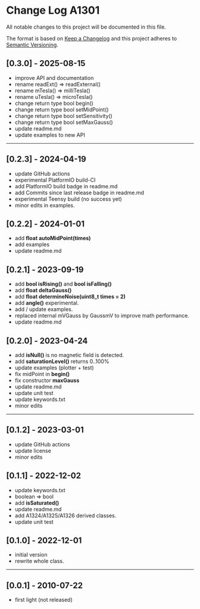 # Change Log A1301

All notable changes to this project will be documented in this file.

The format is based on [Keep a Changelog](http://keepachangelog.com/)
and this project adheres to [Semantic Versioning](http://semver.org/).


## [0.3.0] - 2025-08-15
- improve API and documentation
- rename readExt() => readExternal()
- rename mTesla() => milliTesla()
- rename uTesla() => microTesla()
- change return type bool begin()
- change return type bool setMidPoint()
- change return type bool setSensitivity()
- change return type bool setMaxGauss()
- update readme.md
- update examples to new API

----

## [0.2.3] - 2024-04-19
- update GitHub actions
- experimental PlatformIO build-CI
- add PlatformIO build badge in readme.md
- add Commits since last release badge in readme.md
- experimental Teensy build (no success yet)
- minor edits in examples.


## [0.2.2] - 2024-01-01
- add **float autoMidPoint(times)**
- add examples 
- update readme.md

## [0.2.1] - 2023-09-19
- add **bool isRising()** and **bool isFalling()**
- add **float deltaGauss()**
- add **float determineNoise(uint8_t times = 2)**
- add **angle()** experimental.
- add / update examples.
- replaced internal mVGauss by GaussmV to improve math performance.
- update readme.md

## [0.2.0] - 2023-04-24
- add **isNull()** is no magnetic field is detected.
- add **saturationLevel()** returns 0..100%
- update examples (plotter + test)
- fix midPoint in **begin()**
- fix constructor **maxGauss**
- update readme.md
- update unit test
- update keywords.txt
- minor edits

----

## [0.1.2] - 2023-03-01
- update GitHub actions
- update license
- minor edits

## [0.1.1] - 2022-12-02
- update keywords.txt
- boolean => bool
- add **isSaturated()**
- update readme.md
- add A1324/A1325/A1326 derived classes.
- update unit test

## [0.1.0] - 2022-12-01
- initial version
- rewrite whole class.

----

## [0.0.1] - 2010-07-22
- first light (not released)

